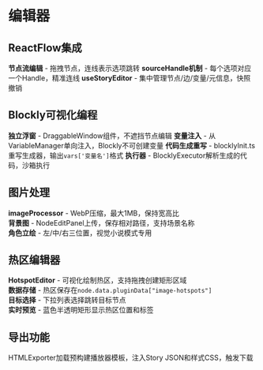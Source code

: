 # 编辑器

## ReactFlow集成

**节点流编辑** - 拖拽节点，连线表示选项跳转
**sourceHandle机制** - 每个选项对应一个Handle，精准连线
**useStoryEditor** - 集中管理节点/边/变量/元信息，快照撤销

## Blockly可视化编程

**独立浮窗** - DraggableWindow组件，不遮挡节点编辑
**变量注入** - 从VariableManager单向注入，Blockly不可创建变量
**代码生成重写** - blocklyInit.ts重写生成器，输出`vars['变量名']`格式
**执行器** - BlocklyExecutor解析生成的代码，沙箱执行

## 图片处理

**imageProcessor** - WebP压缩，最大1MB，保持宽高比  
**背景图** - NodeEditPanel上传，保存相对路径，支持场景名称  
**角色立绘** - 左/中/右三位置，视觉小说模式专用

## 热区编辑器

**HotspotEditor** - 可视化绘制热区，支持拖拽创建矩形区域  
**数据存储** - 热区保存在`node.data.pluginData["image-hotspots"]`  
**目标选择** - 下拉列表选择跳转目标节点  
**实时预览** - 蓝色半透明矩形显示热区位置和标签

## 导出功能

HTMLExporter加载预构建播放器模板，注入Story JSON和样式CSS，触发下载

